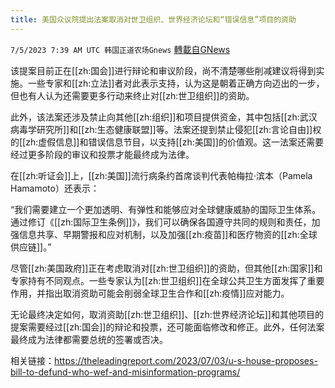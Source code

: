 ```yaml
---
title: 美国众议院提出法案取消对世卫组织、世界经济论坛和“错误信息”项目的资助
---
```

`7/5/2023 7:39 AM UTC 韩国正道农场Gnews` [轉載自GNews](https://gnews.org/articles/1438186)


  

该提案目前正在[[zh:国会]]进行辩论和审议阶段，尚不清楚哪些削减建议将得到实施。一些专家和[[zh:立法]]者对此表示支持，认为这是朝着正确方向迈出的一步，但也有人认为还需要更多行动来终止对[[zh:世卫组织]]的资助。

  

此外，该法案还涉及禁止向其他[[zh:组织]]和项目提供资金，其中包括[[zh:武汉病毒学研究所]]和[[zh:生态健康联盟]]等。法案还提到禁止侵犯[[zh:言论自由]]权的[[zh:虚假信息]]和错误信息节目，以支持[[zh:美国]]的价值观。这一法案还需要经过更多阶段的审议和投票才能最终成为法律。

  

在[[zh:听证会]]上，[[zh:美国]]流行病条约首席谈判代表帕梅拉·滨本（Pamela Hamamoto）还表示：

  

“我们需要建立一个更加透明、有弹性和能够应对全球健康威胁的国际卫生体系。通过修订《[[zh:国际卫生条例]]》，我们可以确保各国遵守共同的规则和责任，加强信息共享、早期警报和应对机制，以及加强[[zh:疫苗]]和医疗物资的[[zh:全球供应链]]。”

  

尽管[[zh:美国政府]]正在考虑取消对[[zh:世卫组织]]的资助，但其他[[zh:国家]]和专家持有不同观点。一些专家认为[[zh:世卫组织]]在全球公共卫生方面发挥了重要作用，并指出取消资助可能会削弱全球卫生合作和[[zh:疫情]]应对能力。

  

无论最终决定如何，取消资助[[zh:世卫组织]]、[[zh:世界经济论坛]]和其他项目的提案需要经过[[zh:国会]]的辩论和投票，还可能面临修改和修正。此外，任何法案最终成为法律都需要总统的签署或否决。

  

相关链接：https://theleadingreport.com/2023/07/03/u-s-house-proposes-bill-to-defund-who-wef-and-misinformation-programs/
